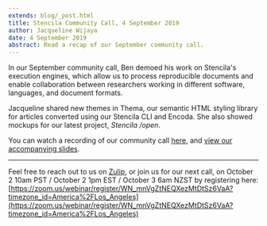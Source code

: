 ```yaml
---
extends: blog/_post.html
title: Stencila Community Call, 4 September 2019
author: Jacqueline Wijaya
date: 4 September 2019
abstract: Read a recap of our September community call.
---
```


In our September community call, Ben demoed his work on Stencila's execution engines, which allow us to process reproducible documents and enable collaboration between researchers working in different software, languages, and document formats.

Jacqueline shared new themes in Thema, our semantic HTML styling library for articles converted using our Stencila CLI and Encoda. She also showed mockups for our latest project, *Stencila /open*.

You can watch a recording of our community call [here](https://youtu.be/A1I_npzP0E4), and [view our accompanying slides](CommunityCall_September4_5_2019.pdf).

---

Feel free to reach out to us on [Zulip](http://stencila.zulipchat.com/), or join us for our next call, on October 2 10am PST / October 2 1pm EST / October 3 6am NZST by registering here: [https://zoom.us/webinar/register/WN_mnVgZtNEQXezMtDtSz6VaA?timezone_id=America%2FLos_Angeles](https://zoom.us/webinar/register/WN_mnVgZtNEQXezMtDtSz6VaA?timezone_id=America%2FLos_Angeles)
